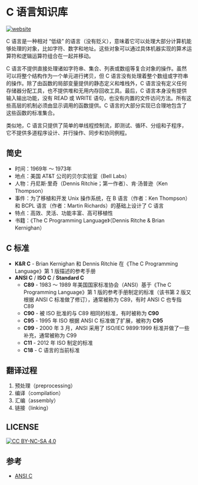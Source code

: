 # C 语言知识库

[![website][website-image]][website-href]

[website-image]: https://img.shields.io/website-up-down-green-red/https/githome.io/clang/.svg
[website-href]: https://githome.io/clang/

C 语言是一种相对 “低级” 的语言（没有贬义），意味着它可以处理大部分计算机能够处理的对象，比如字符、数字和地址。这些对象可以通过具体机器实现的算术运算符和逻辑运算符组合在一起并移动。

C 语言不提供直接处理诸如字符串、集合、列表或数组等复合对象的操作。虽然可以将整个结构作为一个单元进行拷贝，但 C 语言没有处理着整个数组或字符串的操作。除了由函数的局部变量提供的静态定义和堆栈外，C 语言没有定义任何存储器分配工具，也不提供堆和无用内存回收工具。最后，C 语言本身没有提供输入输出功能，没有 READ 或 WRITE 语句，也没有内置的文件访问方法。所有这些高层的机制必须由显示调用的函数提供。C 语言的大部分实现已合理地包含了这些函数的标准集合。

类似地，C 语言只提供了简单的单线程控制流，即测试、循环、分组和子程序，它不提供多道程序设计、并行操作、同步和协同例程。

## 简史

* 时间：1969年 ～ 1973年
* 地点：美国 AT&T 公司的贝尔实验室（Bell Labs）
* 人物：丹尼斯·里奇（Dennis Ritchie；第一作者）、肯·汤普逊（Ken Thompson）
* 事件：为了移植和开发 Unix 操作系统，在 B 语言（作者：Ken Thompson）和 BCPL 语言（作者：Martin Richards）的基础上设计了 C 语言
* 特点：高效、灵活、功能丰富、高可移植性
* 书籍：《The C Programming Language》（Dennis Ritche & Brian Kernighan）

## C 标准

* **K&R C** - Brian Kernighan 和 Dennis Ritchie 在《The C Programming Language》第 1 版描述的参考手册
* **ANSI C** / **ISO C** / **Standard C**
  * **C89** - 1983 ～ 1989 年美国国家标准协会（ANSI）基于《The C Programming Language》第 1 版的参考手册制定的标准（该书第 2 版又根据 ANSI C 标准做了修订），通常被称为 C89，有时 ANSI C 也专指 C89
  * **C90** - 被 ISO 批准的与 C89 相同的标准，有时被称为 **C90**
  * **C95** - 1995 年 ISO 根据 ANSI C 标准做了扩展，被称为 **C95**
  * **C99** - 2000 年 3 月，ANSI 采用了 ISO/IEC 9899:1999 标准并做了一些补充，通常被称为 C99
  * **C11** - 2012 年 ISO 制定的标准
  * **C18** - C 语言的当前标准

## 翻译过程

1. 预处理（preprocessing）
2. 编译（compilation）
3. 汇编（assembly）
4. 链接（linking）

## LICENSE

[![CC BY-NC-SA 4.0](https://licensebuttons.net/l/by-nc-sa/4.0/88x31.png)](LICENSE)

## 参考

* [ANSI C](https://en.wikipedia.org/wiki/ANSI_C)
